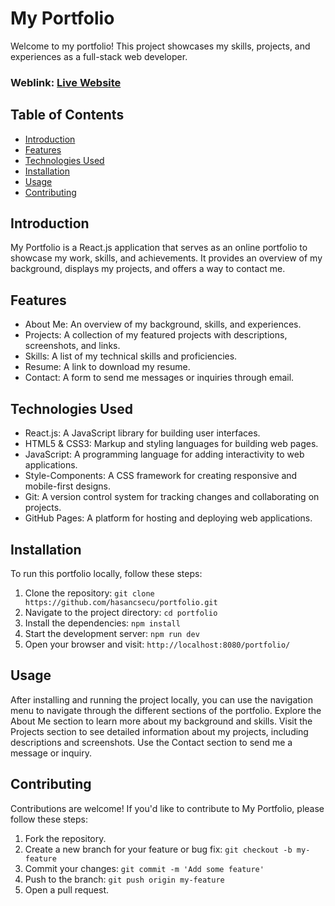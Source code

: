# My Portfolio

Welcome to my portfolio! This project showcases my skills, projects, and experiences as a full-stack web developer.

### Weblink: [Live Website](https://hasancsecu.github.io/portfolio/)

## Table of Contents

- [Introduction](#introduction)
- [Features](#features)
- [Technologies Used](#technologies-used)
- [Installation](#installation)
- [Usage](#usage)
- [Contributing](#contributing)

## Introduction

My Portfolio is a React.js application that serves as an online portfolio to showcase my work, skills, and achievements. It provides an overview of my background, displays my projects, and offers a way to contact me.

## Features

- About Me: An overview of my background, skills, and experiences.
- Projects: A collection of my featured projects with descriptions, screenshots, and links.
- Skills: A list of my technical skills and proficiencies.
- Resume: A link to download my resume.
- Contact: A form to send me messages or inquiries through email.

## Technologies Used

- React.js: A JavaScript library for building user interfaces.
- HTML5 & CSS3: Markup and styling languages for building web pages.
- JavaScript: A programming language for adding interactivity to web applications.
- Style-Components: A CSS framework for creating responsive and mobile-first designs.
- Git: A version control system for tracking changes and collaborating on projects.
- GitHub Pages: A platform for hosting and deploying web applications.

## Installation

To run this portfolio locally, follow these steps:

1. Clone the repository: `git clone https://github.com/hasancsecu/portfolio.git`
2. Navigate to the project directory: `cd portfolio`
3. Install the dependencies: `npm install`
4. Start the development server: `npm run dev`
5. Open your browser and visit: `http://localhost:8080/portfolio/`

## Usage

After installing and running the project locally, you can use the navigation menu to navigate through the different sections of the portfolio. Explore the About Me section to learn more about my background and skills. Visit the Projects section to see detailed information about my projects, including descriptions and screenshots. Use the Contact section to send me a message or inquiry.

## Contributing

Contributions are welcome! If you'd like to contribute to My Portfolio, please follow these steps:

1. Fork the repository.
2. Create a new branch for your feature or bug fix: `git checkout -b my-feature`
3. Commit your changes: `git commit -m 'Add some feature'`
4. Push to the branch: `git push origin my-feature`
5. Open a pull request.
